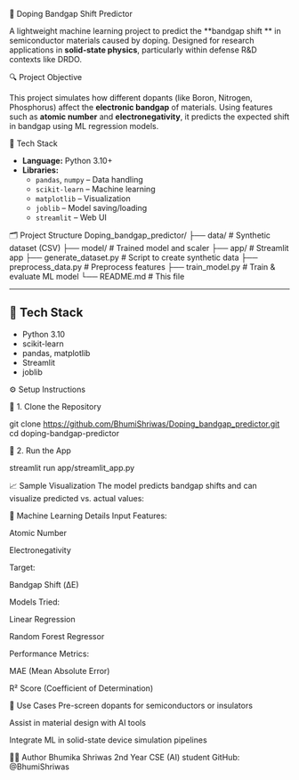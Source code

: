  🧪 Doping Bandgap Shift Predictor

A lightweight machine learning project to predict the **bandgap shift ** in semiconductor materials caused by doping. Designed for research applications in **solid-state physics**, particularly within defense R&D contexts like DRDO.


 🔍 Project Objective

This project simulates how different dopants (like Boron, Nitrogen, Phosphorus) affect the **electronic bandgap** of materials. Using features such as **atomic number** and **electronegativity**, it predicts the expected shift in bandgap using ML regression models.


 🧰 Tech Stack

- **Language:** Python 3.10+
- **Libraries:**  
  - `pandas`, `numpy` – Data handling  
  - `scikit-learn` – Machine learning  
  - `matplotlib` – Visualization  
  - `joblib` – Model saving/loading  
  - `streamlit` – Web UI



 🗂️ Project Structure
Doping_bandgap_predictor/
├── data/ # Synthetic dataset (CSV)
├── model/ # Trained model and scaler
├── app/ # Streamlit app
├── generate_dataset.py # Script to create synthetic data
├── preprocess_data.py # Preprocess features
├── train_model.py # Train & evaluate ML model
└── README.md    # This file  



---

## 🧠 Tech Stack

- Python 3.10
- scikit-learn
- pandas, matplotlib
- Streamlit
- joblib



 ⚙️ Setup Instructions

 🔹 1. Clone the Repository

git clone https://github.com/BhumiShriwas/Doping_bandgap_predictor.git
cd doping-bandgap-predictor 

🔹 2. Run the App

streamlit run app/streamlit_app.py 


📈 Sample Visualization
The model predicts bandgap shifts and can visualize predicted vs. actual values: 


🤖 Machine Learning Details
Input Features:

Atomic Number

Electronegativity

Target:

Bandgap Shift (ΔE)

Models Tried:

Linear Regression

Random Forest Regressor

Performance Metrics:

MAE (Mean Absolute Error)

R² Score (Coefficient of Determination)


📌 Use Cases
Pre-screen dopants for semiconductors or insulators

Assist in material design with AI tools

Integrate ML in solid-state device simulation pipelines


👨‍💻 Author
Bhumika Shriwas
2nd Year CSE (AI) student 
GitHub: @BhumiShriwas


